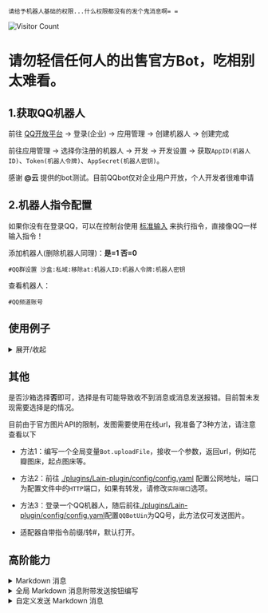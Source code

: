 `请给予机器人基础的权限...什么权限都没有的发个鬼消息啊= =`

 ![Visitor Count](https://profile-counter.glitch.me/Zyy955-Lain-plugin/count.svg)

# 请勿轻信任何人的出售官方Bot，吃相别太难看。

## 1.获取QQ机器人

前往 [QQ开放平台](https://q.qq.com/) -> 登录(企业) -> 应用管理 -> 创建机器人 -> 创建完成

前往应用管理 -> 选择你注册的机器人 -> 开发 -> 开发设置 -> 获取`AppID(机器人ID)`、`Token(机器人令牌)`、`AppSecret(机器人密钥)`。

感谢 **@云** 提供的bot测试。目前QQbot仅对企业用户开放，个人开发者很难申请

## 2.机器人指令配置

如果你没有在登录QQ，可以在控制台使用 [标准输入](./stdin.md) 来执行指令，直接像QQ一样输入指令！

添加机器人(删除机器人同理)：**是=1 否=0**
```
#QQ群设置 沙盒:私域:移除at:机器人ID:机器人令牌:机器人密钥
```

查看机器人：
```
#QQ频道账号
```

## 使用例子

<details><summary>展开/收起</summary>

是否沙盒：`否`

是否私域：`是`

移除at：`是`

AppID(机器人ID)：`123456789`

Token(机器人令牌)：`abcdefghijklmnopqrstuvwxyz123456`

AppSecret(机器人密钥)：`abcdefghijklmnopqrstuvwxyz`


添加机器人：
```
#QQ群设置 0:1:1:123456789:abcdefghijklmnopqrstuvwxyz123456:abcdefghijklmnopqrstuvwxyz
```

删除机器人：
```
#QQ群设置 0:1:1:123456789:abcdefghijklmnopqrstuvwxyz123456:abcdefghijklmnopqrstuvwxyz
```

</details>

## 其他

是否沙箱选择**否**即可，选择是有可能导致收不到消息或消息发送报错。目前暂未发现需要选择是的情况。

目前由于官方图片API的限制，发图需要使用在线url，我准备了3种方法，请注意查看以下

- 方法1：编写一个全局变量`Bot.uploadFile`，接收一个参数，返回url，例如花瓣图床，起点图床等。

- 方法2：前往 [./plugins/Lain-plugin/config/config.yaml](../config/config.yaml) 配置公网地址，端口为配置文件中的`HTTP`端口，如果有转发，请修改`实际端口`选项。

- 方法3：登录一个QQ机器人，随后前往[./plugins/Lain-plugin/config/config.yaml](../config/config.yaml)配置`QQBotUin`为QQ号，此方法仅可发送图片。

- 适配器自带指令前缀/转#，默认打开。

## 高阶能力

<details><summary>Markdown 消息</summary>

支持自定义全局模板名称，打开配置文件自行配置，`./plugins/Lain-plugin/config/config.yaml`

配置后无需申请通用模板，经测试，只需要一个图文模板即可使用全局md。

随后执行`#QQ群设置MD 机器人ID:模板ID`。

```
# QQBot全局md模板，需要使用#QQ群设置MD...设置id启用
QQBotMD:
  # 图片模板宽高 key名称
  ImageSize:
  # 图片模板url key名称
  image:
  # 文字模板 key名称
  text:
```

如配置以上，无需查看以下。

`此项配置同步 TRSS-Yunzai，设置后视为全局启用Markdown模板发送文本、图片消息`

高阶能力 → 消息模板 → 添加 Markdown 模板

模板名称：图文消息  
使用场景：发送图文混排消息  
Markdown 源码：

```
{{.text_start}}![{{.img_dec}}]({{.img_url}}){{.text_end}}
```

配置模板参数
| 模板参数 | 参数示例 |
| - | - |
| text_start | 开头文字 |
| img_dec | 图片 |
| img_url | https://qqminiapp.cdn-go.cn/open-platform/11d80dc9/img/robot.b167c62c.png |
| text_end | 结束文字 | 

保存 → 提交审核 → 审核完成后，输入 `#QQ群设置MD 机器人ID:模板ID`

</details>

<details><summary>全局 Markdown 消息附带发送按钮编写</summary>

- 插件开发者请在插件包目录创建 `lain.support.js`，和锅巴一样。
- 个人用户可在 `plugins/Lain-plugin/plugins/button`文件夹创建 `js` 文件，可创建多个。
- 复制以下内容到 `lain.support.js` 中，自行编写正则和执行方法即可。

```javascript
export default class Button {
  constructor () {
    this.plugin = {
      // 插件名称
      name: '状态按钮',
      // 描述
      dsc: '状态按钮',
      // 优先级
      priority: 100,
      rule: [
        {
          /** 命令正则匹配 */
          reg: '#状态',
          /** 执行方法 */
          fnc: 'state'
        },
        {
          /** 命令正则匹配 */
          reg: '#帮助',
          /** 执行方法 */
          fnc: 'help'
        }
      ]
    }
  }

  /** 执行方法 */
  state (e) {
    // e是接收消息，经喵崽处理过的，插件会原封不动传递过来，供开发者使用。
    return [
      {
        type: 'button',
        buttons: [
          {
            id: '1',
            render_data: {
              label: '角色1面板',
              visited_label: '角色1面板'
            },
            action: {
              type: 2,
              permission: {
                type: 2
              },
              data: '/角色1面板',
              at_bot_show_channel_list: false
            }
          }
        ]
      },
      {
        type: 'button',
        buttons: [
          {
            id: '2',
            render_data: {
              label: '角色1面板',
              visited_label: '角色1面板'
            },
            action: {
              type: 2,
              permission: {
                type: 2
              },
              data: '/角色1面板',
              at_bot_show_channel_list: false
            }
          }
        ]
      }
    ]
  }

  /** 执行方法 */
  help (e) {
    // e是接收消息，经喵崽处理过的，插件会原封不动传递过来，供开发者使用。
    return {
      type: 'button',
      buttons: [
        {
          id: '1',
          render_data: {
            label: '角色1面板',
            visited_label: '角色1面板'
          },
          action: {
            type: 2,
            permission: {
              type: 2
            },
            data: '/角色1面板',
            at_bot_show_channel_list: false
          }
        }
      ]
    }
  }
}

```

</details>

<details><summary>自定义发送 Markdown 消息</summary>



Markdown 源码:

```
![imagesize#618px #249px]({{.image}})
```

喵崽发送：

```javascript
const file = 'https://resource5-1255303497.cos.ap-guangzhou.myqcloud.com/abcmouse_word_watch/other/mkd_img.png'
const { width, height, url } = await Bot.imgProc(file)

return await this.reply({
    type: 'markdown', // 这里添加多一个类型，其他按照官方文档来。
    custom_template_id: '101993071_1658748972',
    params: [
      { key: 'imagesize', values: [`text #${width}px #${height}px`] },
      { key: 'image', values: [url] }
    ]
  })
```

参数按照[官方文档](https://bot.q.qq.com/wiki/develop/api-v2/server-inter/message/type/markdown.html#发送方式)发送即可，注意`type`，其他的自行参考文档。

</details>

